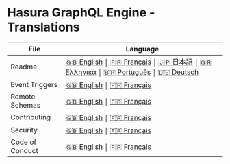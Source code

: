 # Hasura GraphQL Engine - Translations

| File            | Language                                                                                                                                                                                                                                                    |
|-----------------|-------------------------------------------------------------------------------------------------------------------------------------------------------------------------------------------------------------------------------------------------------------|
| Readme          | [:uk: English](../README.md) ￨ [:fr: Français](README.french.md) ￨ [:jp: 日本語](README.japanese.md) ￨ [🇬🇷 Ελληνικά](README.greek.md) ￨ [:brazil: Português](README.portuguese_br.md) ￨ [🇩🇪 Deutsch](README.german.md) | [:ru: Русский](README.russian.md)  |
| Event Triggers  | [:uk: English](../event-triggers.md) ￨ [:fr: Français](event-triggers.french.md)                                                                                                                                                                            |
| Remote Schemas  | [:uk: English](../remote-schemas.md) ￨ [:fr: Français](remote-schemas.french.md)                                                                                                                                                                            |
| Contributing    | [:uk: English](../CONTRIBUTING.md) ￨ [:fr: Français](CONTRIBUTING.french.md)                                                                                                                                                                                |
| Security        | [:uk: English](../SECURITY.md) ￨ [:fr: Français](SECURITY.french.md)                                                                                                                                                                                        |
| Code of Conduct | [:uk: English](../code-of-conduct.md) ￨ [:fr: Français](code-of-conduct.french.md)                                                                                                                                                                          |